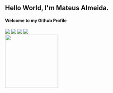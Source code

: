 ## Hello World, I'm Mateus Almeida. 
#### Welcome to my Github Profile

<div> 
  <a href="https://www.youtube.com/channel/UC-D1JD94g4r8JI01yHu4wIA" target="_blank"><img src="https://img.shields.io/badge/YouTube-FF0000?style=for-the-badge&logo=youtube&logoColor=white" target="_blank"></a>
  <a href="https://instagram.com/planilhaintuitiva" target="_blank"><img src="https://img.shields.io/badge/-Instagram-%23E4405F?style=for-the-badge&logo=instagram&logoColor=white" target="_blank"></a>
  <a href="https://www.linkedin.com/in/mateusdsalmeida" target="_blank"><img src="https://img.shields.io/badge/-LinkedIn-%230077B5?style=for-the-badge&logo=linkedin&logoColor=white" target="_blank"></a>
  <a href = "mailto:mateusdsalmeida@gmail.com"><img src="https://img.shields.io/badge/-Gmail-%23333?style=for-the-badge&logo=gmail&logoColor=BLACK" target="_blank"></a>
</div>

<div align="left">
  <a href="https://github.com/mateusdsalmeida">
  <img height="174em" src="https://github-readme-stats.vercel.app/api?username=mateusdsalmeida&show_icons=true&theme=dark&include_all_commits=true&count_private=true"/>
<!--  <img height="150em" src="https://github-readme-stats.vercel.app/api/top-langs/?username=mateusdsalmeida&layout=compact&langs_count=7&theme=dark"/> -->
</div>


